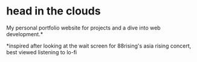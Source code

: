 # head in the clouds
My personal portfolio website for projects and a dive into web development.* 

*inspired after looking at the wait screen for 88rising's asia rising concert, best viewed listening to lo-fi 

